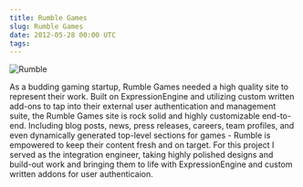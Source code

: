 ```yaml
---
title: Rumble Games
slug: Rumble Games
date: 2012-05-28 00:00 UTC
tags:
---
```


![Rumble](/images/portfolio/rumblegames.png)

As a budding gaming startup, Rumble Games needed a high quality site to represent their work. Built on ExpressionEngine and utilizing custom written add-ons to tap into their external user authentication and management suite, the Rumble Games site is rock solid and highly customizable end-to-end. Including blog posts, news, press releases, careers, team profiles, and even dynamically generated top-level sections for games - Rumble is empowered to keep their content fresh and on target. For this project I served as the integration engineer, taking highly polished designs and build-out work and bringing them to life with ExpressionEngine and custom written addons for user authenticaion.
